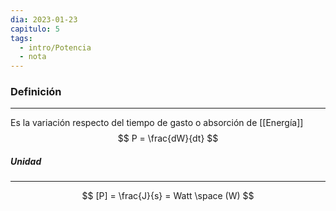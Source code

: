 ```yaml
---
dia: 2023-01-23
capitulo: 5
tags:
  - intro/Potencia
  - nota
---
```

### Definición
---
Es la variación respecto del tiempo de gasto o absorción de [[Energía]]
$$ P = \frac{dW}{dt} $$

##### Unidad
---
$$ [P] = \frac{J}{s} = Watt \space (W) $$

